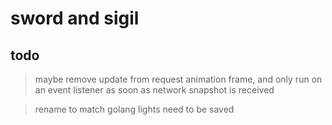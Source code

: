 # sword and sigil

## todo

> maybe remove update from request animation frame,
  and only run on an event listener as soon as network snapshot is received

> rename to match golang
> lights need to be saved
